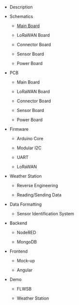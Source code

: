 * Description

* Schematics
  
  * [Main Board](./schematics/main-board.md)
  
  * LoRaWAN Board
  
  * Connector Board
  
  * Sensor Board
  
  * Power Board

* PCB
  
  * Main Board
  
  * LoRaWAN Board
  
  * Connector Board
  
  * Sensor Board
  
  * Power Board

* Firmware
  
  * Arduino Core
  
  * Modular I2C
  
  * UART
  
  * LoRaWAN

* Weather Station
  
  * Reverse Engineering
  
  * Reading/Sending Data

* Data Formatting
  
  * Sensor Identification System

* Backend
  
  * NodeRED
  
  * MongoDB

* Frontend
  
  * Mock-up
  
  * Angular

* Demo
  
  * FLWSB
  
  * Weather Station
